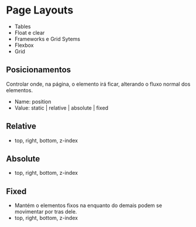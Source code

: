 # Page Layouts

 - Tables
 - Float e clear
 - Frameworks e Grid Sytems
 - Flexbox
 - Grid

## Posicionamentos

Controlar onde, na página, o elemento irá ficar, alterando o fluxo normal dos elementos.

- Name: position
- Value: static | relative | absolute | fixed

## Relative

- top, right, bottom, z-index

## Absolute

- top, right, bottom, z-index

## Fixed

- Mantém o elementos fixos na  enquanto do demais podem se movimentar por tras dele.
- top, right, bottom, z-index 